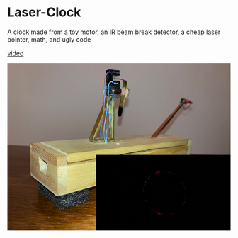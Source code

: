 # Laser-Clock
A clock made from a toy motor, an IR beam break detector, a cheap laser pointer, math, and ugly code

[video](https://imgur.com/PGlOf7o)

![Laser-Clock](LaserClock4.png)
